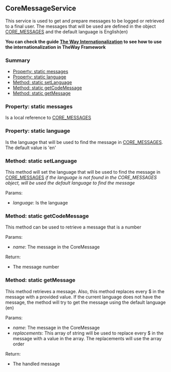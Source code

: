 ## CoreMessageService

This service is used to get and prepare messages to be logged or retrieved to a final user.
The messages that will be used are defined in the object [CORE_MESSAGES](documentation/the-way/core/shared/constant/core-messages-constant.md) and the default language is English(en)

**You can check the guide [The Way Internationalization](documentation/guides/the-way-internationalization.md) to see how to use the internationalization in TheWay Framework**

### Summary

 - [Property: static messages](#property-static-messages)
 - [Property: static language](#property-static-language)
 - [Method: static setLanguage](#method-static-setlanguage)
 - [Method: static getCodeMessage](#method-static-getcodemessage)
 - [Method: static getMessage](#method-static-getmessage)

### Property: static messages

Is a local reference to [CORE_MESSAGES](documentation/the-way/core/shared/constant/core-messages-constant.md)

### Property: static language

Is the language that will be used to find the message in [CORE_MESSAGES](documentation/the-way/core/shared/constant/core-messages-constant.md). The default value is 'en'

### Method: static setLanguage

This method will set the language that will be used to find the message in [CORE_MESSAGES](documentation/the-way/core/shared/constant/core-messages-constant.md)
*if the language is not found in the CORE_MESSAGES object, will be used the default language to find the message*

Params:

 - *language*: Is the language

### Method: static getCodeMessage

This method can be used to retrieve a message that is a number

Params:

 - *name*: The message in the CoreMessage

Return:

 - The message number

### Method: static getMessage

This method retrieves a message. Also, this method replaces
every $ in the message with a provided value. If the current
language does not have the message, the method will try to get
the message using the default language (en)

Params:

- *name*: The message in the CoreMessage
- *replacements*: This array of string will be used to replace every $ in the message with a value in the array. The replacements will use the array order

Return:

- The handled message